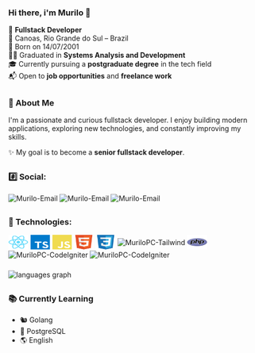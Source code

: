 ### Hi there, i'm Murilo 👋

🎯 **Fullstack Developer**  
📍 Canoas, Rio Grande do Sul – Brazil  
🐣 Born on 14/07/2001  
👨‍🎓 Graduated in **Systems Analysis and Development**   
🎓 Currently pursuing a **postgraduate degree** in the tech field   
📬 Open to **job opportunities** and **freelance work**

##

### 🧠 About Me

I'm a passionate and curious fullstack developer. I enjoy building modern applications, exploring new technologies, and constantly improving my skills.

✨ My goal is to become a **senior fullstack developer**.

##

### #️⃣ Social:
<div style='dysplay: inline_block'>
  <a href='mailto: murilopc14@hotmail.com' target='_blank' style='text-decoration:none;'>
    <img align='center' alt='Murilo-Email' height='30' src='https://img.shields.io/badge/Microsoft_Outlook-0078D4?style=for-thebadge&logo=microsoft-outlook&logoColor=white'></a>
  <a href='https://www.instagram.com/coelhopmurilo/' target='_blank' style='text-decoration:none;'>
    <img align='center' alt='Murilo-Email' height='30' src='https://img.shields.io/badge/Instagram-e4405f?style=for-thebadge&logo=linkedin&logoColor=white'></a>
  <a href='https://www.linkedin.com/in/murilo-pereira-coelho-081515220/' target='_blank' style='text-decoration:none;'>
    <img align='center' alt='Murilo-Email' height='30' src='https://img.shields.io/badge/LinkedIn-0a66c2?style=for-thebadge&logo=linkedin&logoColor=white'></a>
</div>  

##

### 🚀 Technologies:
<div style='display: inline_block'>
  <img align="center" alt="MuriloPC-React" height="30" width="40" src="https://raw.githubusercontent.com/devicons/devicon/master/icons/react/react-original.svg">
  <img align="center" alt="MuriloPC-Ts" height="30" width="40" src="https://raw.githubusercontent.com/devicons/devicon/master/icons/typescript/typescript-plain.svg">
  <img align="center" alt="MuriloPC-Js" height="30" width="40" src="https://raw.githubusercontent.com/devicons/devicon/master/icons/javascript/javascript-plain.svg">
  <img align="center" alt="MuriloPC-HTML" height="30" width="40" src="https://raw.githubusercontent.com/devicons/devicon/master/icons/html5/html5-original.svg">
  <img align="center" alt="MuriloPC-CSS" height="30" width="40" src="https://raw.githubusercontent.com/devicons/devicon/master/icons/css3/css3-original.svg">
  <img align="center" alt="MuriloPC-Tailwind" height="30" width="40" src="https://cdn.jsdelivr.net/gh/devicons/devicon@latest/icons/tailwindcss/tailwindcss-original.svg" />
  <img align="center" alt="MuriloPC-PHP" height="30" width="40" src="https://raw.githubusercontent.com/devicons/devicon/master/icons/php/php-original.svg">
  <img align="center" alt="MuriloPC-CodeIgniter" height="30" width="40" src="https://cdn.jsdelivr.net/gh/devicons/devicon@latest/icons/codeigniter/codeigniter-plain.svg" />
  <img align="center" alt="MuriloPC-CodeIgniter" height="30" width="40" src="https://cdn.jsdelivr.net/gh/devicons/devicon@latest/icons/go/go-original.svg" />     
</div>

###
<div>
  <img src="https://github-readme-stats.vercel.app/api/top-langs?username=MuriloPCoelho&locale=en&hide_title=false&layout=compact&card_width=420&langs_count=5&theme=react&hide_border=false" height="150" alt="languages graph"  />
</div>

##

### 📚 Currently Learning
- 🐿️ Golang
- 🐘 PostgreSQL
- 🌎 English
